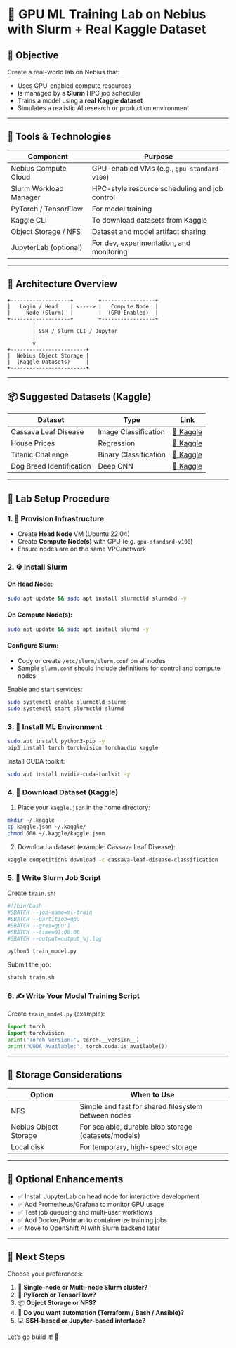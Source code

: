 # 🧪 GPU ML Training Lab on Nebius with Slurm + Real Kaggle Dataset

## 🎯 Objective

Create a real-world lab on Nebius that:
- Uses GPU-enabled compute resources
- Is managed by a **Slurm** HPC job scheduler
- Trains a model using a **real Kaggle dataset**
- Simulates a realistic AI research or production environment

---

## 🧰 Tools & Technologies

| Component              | Purpose                                         |
|------------------------|-------------------------------------------------|
| Nebius Compute Cloud   | GPU-enabled VMs (e.g., `gpu-standard-v100`)     |
| Slurm Workload Manager | HPC-style resource scheduling and job control   |
| PyTorch / TensorFlow   | For model training                              |
| Kaggle CLI             | To download datasets from Kaggle                |
| Object Storage / NFS   | Dataset and model artifact sharing              |
| JupyterLab (optional)  | For dev, experimentation, and monitoring        |

---

## 🧠 Architecture Overview

```
+-------------------+        +-----------------+
|   Login / Head    | <----> |   Compute Node  |
|     Node (Slurm)  |        |  (GPU Enabled)  |
+-------------------+        +-----------------+
        |
        | SSH / Slurm CLI / Jupyter
        |
        v
+------------------------+
|  Nebius Object Storage |
|  (Kaggle Datasets)     |
+------------------------+
```

---

## 📦 Suggested Datasets (Kaggle)

| Dataset | Type | Link |
|--------|------|------|
| Cassava Leaf Disease | Image Classification | [🔗 Kaggle](https://www.kaggle.com/c/cassava-leaf-disease-classification) |
| House Prices | Regression | [🔗 Kaggle](https://www.kaggle.com/competitions/house-prices-advanced-regression-techniques) |
| Titanic Challenge | Binary Classification | [🔗 Kaggle](https://www.kaggle.com/c/titanic) |
| Dog Breed Identification | Deep CNN | [🔗 Kaggle](https://www.kaggle.com/c/dog-breed-identification) |

---

## 🚀 Lab Setup Procedure

### 1. 🔧 Provision Infrastructure

- Create **Head Node** VM (Ubuntu 22.04)
- Create **Compute Node(s)** with GPU (e.g. `gpu-standard-v100`)
- Ensure nodes are on the same VPC/network

### 2. ⚙️ Install Slurm

#### On Head Node:
```bash
sudo apt update && sudo apt install slurmctld slurmdbd -y
```

#### On Compute Node(s):
```bash
sudo apt update && sudo apt install slurmd -y
```

#### Configure Slurm:
- Copy or create `/etc/slurm/slurm.conf` on all nodes
- Sample `slurm.conf` should include definitions for control and compute nodes

Enable and start services:
```bash
sudo systemctl enable slurmctld slurmd
sudo systemctl start slurmctld slurmd
```

### 3. 🧠 Install ML Environment

```bash
sudo apt install python3-pip -y
pip3 install torch torchvision torchaudio kaggle
```

Install CUDA toolkit:
```bash
sudo apt install nvidia-cuda-toolkit -y
```

### 4. 🐍 Download Dataset (Kaggle)

1. Place your `kaggle.json` in the home directory:
```bash
mkdir ~/.kaggle
cp kaggle.json ~/.kaggle/
chmod 600 ~/.kaggle/kaggle.json
```

2. Download a dataset (example: Cassava Leaf Disease):
```bash
kaggle competitions download -c cassava-leaf-disease-classification
```

### 5. 🧾 Write Slurm Job Script

Create `train.sh`:
```bash
#!/bin/bash
#SBATCH --job-name=ml-train
#SBATCH --partition=gpu
#SBATCH --gres=gpu:1
#SBATCH --time=01:00:00
#SBATCH --output=output_%j.log

python3 train_model.py
```

Submit the job:
```bash
sbatch train.sh
```

### 6. ✍️ Write Your Model Training Script

Create `train_model.py` (example):
```python
import torch
import torchvision
print("Torch Version:", torch.__version__)
print("CUDA Available:", torch.cuda.is_available())
```

---

## 📁 Storage Considerations

| Option | When to Use |
|--------|-------------|
| NFS    | Simple and fast for shared filesystem between nodes |
| Nebius Object Storage | For scalable, durable blob storage (datasets/models) |
| Local disk | For temporary, high-speed storage |

---

## 🧪 Optional Enhancements

- ✅ Install JupyterLab on head node for interactive development
- ✅ Add Prometheus/Grafana to monitor GPU usage
- ✅ Test job queueing and multi-user workflows
- ✅ Add Docker/Podman to containerize training jobs
- ✅ Move to OpenShift AI with Slurm backend later

---

## 🧭 Next Steps

Choose your preferences:

1. 🧮 **Single-node or Multi-node Slurm cluster?**
2. 🐍 **PyTorch or TensorFlow?**
3. 📦 **Object Storage or NFS?**
4. 📜 **Do you want automation (Terraform / Bash / Ansible)?**
5. 💻 **SSH-based or Jupyter-based interface?**

Let’s go build it! 🚀
